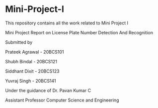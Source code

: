 # Mini-Project-I
This repository contains all the work related to Mini Project I

Mini Project Report
on
License Plate Number Detection And Recognition

Submitted by

Prateek Agrawal - 20BCS101

Shubh Bindal - 20BCS121

Siddhant Dixit - 20BCS123

Yuvraj Singh - 20BCS141

Under the guidance of
Dr. Pavan Kumar C

Assistant Professor
Computer Science and Engineering
